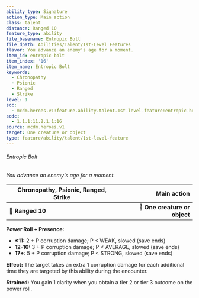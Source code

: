 ```yaml
---
ability_type: Signature
action_type: Main action
class: talent
distance: Ranged 10
feature_type: ability
file_basename: Entropic Bolt
file_dpath: Abilities/Talent/1st-Level Features
flavor: You advance an enemy's age for a moment.
item_id: entropic-bolt
item_index: '16'
item_name: Entropic Bolt
keywords:
  - Chronopathy
  - Psionic
  - Ranged
  - Strike
level: 1
scc:
  - mcdm.heroes.v1:feature.ability.talent.1st-level-feature:entropic-bolt
scdc:
  - 1.1.1:11.2.1.1:16
source: mcdm.heroes.v1
target: One creature or object
type: feature/ability/talent/1st-level-feature
---
```


###### Entropic Bolt

*You advance an enemy's age for a moment.*

| **Chronopathy, Psionic, Ranged, Strike** |               **Main action** |
| ---------------------------------------- | ----------------------------: |
| **📏 Ranged 10**                         | **🎯 One creature or object** |

**Power Roll + Presence:**

- **≤11:** 2 + P corruption damage; P < WEAK, slowed (save ends)
- **12-16:** 3 + P corruption damage; P < AVERAGE, slowed (save ends)
- **17+:** 5 + P corruption damage; P < STRONG, slowed (save ends)

**Effect:** The target takes an extra 1 corruption damage for each additional time they are targeted by this ability during the encounter.

**Strained:** You gain 1 clarity when you obtain a tier 2 or tier 3 outcome on the power roll.

